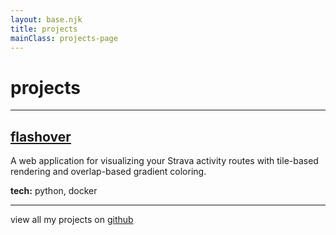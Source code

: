 ```yaml
---
layout: base.njk
title: projects
mainClass: projects-page
---
```


# projects

---

<div class="project-list">

<div class="project-item">

## [flashover](https://github.com/TylerHext/flashover)

A web application for visualizing your Strava activity routes with tile-based rendering and overlap-based gradient coloring.

**tech:** python, docker

</div>

</div>

---

view all my projects on [github](https://github.com/yourusername)
